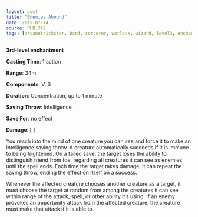 ```yaml
---
layout: post
title: "Enemies Abound"
date: 2015-07-14
source: PHB.242
tags: [arcanetrickster, bard, sorcerer, warlock, wizard, level3, enchantment]
---
```


**3rd-level enchantment**

**Casting Time**: 1 action

**Range**: 34m

**Components**: V, S

**Duration**: Concentration, up to 1 minute

**Saving Throw**: Intelligence

**Save For**: no effect

**Damage**: [ ]

You reach into the mind of one creature you can see and force it to make an Intelligence saving throw. A creature automatically succeeds if it is immune to being frightened. On a failed save, the target loses the ability to distinguish friend from foe, regarding all creatures it can see as enemies until the spell ends. Each time the target takes damage, it can repeat the saving throw, ending the effect on itself on a success.

Whenever the affected creature chooses another creature as a target, it must choose the target at random from among the creatures it can see within range of the attack, spell, or other ability it’s using. If an enemy provokes an opportunity attack from the affected creature, the creature must make that attack if it is able to.
